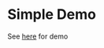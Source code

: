 # Simple Demo

See [here](https://ipfs.originprotocol.com/ipfs/QmYkiVzqmqxEmmMjCXLWFDJHhSGXCCHZ8FL3uwSHKKk4kr) for demo
